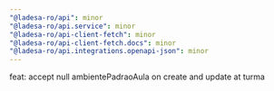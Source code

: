 ```yaml
---
"@ladesa-ro/api": minor
"@ladesa-ro/api.service": minor
"@ladesa-ro/api-client-fetch": minor
"@ladesa-ro/api-client-fetch.docs": minor
"@ladesa-ro/api.integrations.openapi-json": minor
---
```


feat: accept null ambientePadraoAula on create and update at turma
